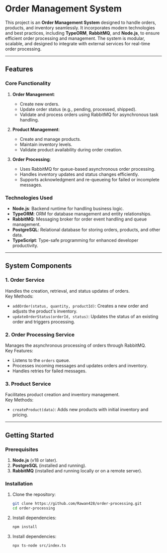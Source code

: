 # **Order Management System**

This project is an **Order Management System** designed to handle orders, products, and inventory seamlessly. It incorporates modern technologies and best practices, including **TypeORM**, **RabbitMQ**, and **Node.js**, to ensure efficient order processing and management. The system is modular, scalable, and designed to integrate with external services for real-time order processing.

---

## **Features**

### **Core Functionality**
1. **Order Management**:
   - Create new orders.
   - Update order status (e.g., pending, processed, shipped).
   - Validate and process orders using RabbitMQ for asynchronous task handling.

2. **Product Management**:
   - Create and manage products.
   - Maintain inventory levels.
   - Validate product availability during order creation.

3. **Order Processing**:
   - Uses RabbitMQ for queue-based asynchronous order processing.
   - Handles inventory updates and status changes efficiently.
   - Supports acknowledgment and re-queueing for failed or incomplete messages.

### **Technologies Used**
- **Node.js**: Backend runtime for handling business logic.
- **TypeORM**: ORM for database management and entity relationships.
- **RabbitMQ**: Messaging broker for order event handling and queue management.
- **PostgreSQL**: Relational database for storing orders, products, and other data.
- **TypeScript**: Type-safe programming for enhanced developer productivity.

---

## **System Components**

### **1. Order Service**
Handles the creation, retrieval, and status updates of orders.  
Key Methods:
- `addOrder(status, quantity, productId)`: Creates a new order and adjusts the product's inventory.
- `updateOrderStatus(orderId, status)`: Updates the status of an existing order and triggers processing.

### **2. Order Processing Service**
Manages the asynchronous processing of orders through RabbitMQ.  
Key Features:
- Listens to the `orders` queue.
- Processes incoming messages and updates orders and inventory.
- Handles retries for failed messages.

### **3. Product Service**
Facilitates product creation and inventory management.  
Key Methods:
- `createProduct(data)`: Adds new products with initial inventory and pricing.

---

## **Getting Started**

### **Prerequisites**
1. **Node.js** (v18 or later).
2. **PostgreSQL** (installed and running).
3. **RabbitMQ** (installed and running locally or on a remote server).

### **Installation**
1. Clone the repository:
   ```bash
   git clone https://github.com/Rawan428/order-processing.git
   cd order-processing

2. Install dependencies:
   ```bash
   npm install

3. Install dependencies:
   ```bash
   npx ts-node src/index.ts


